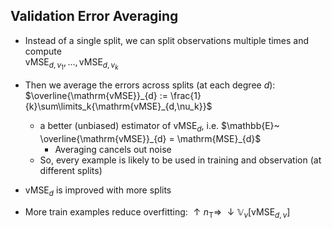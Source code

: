 ## Validation Error Averaging

* Instead of a single split, we can split observations multiple times and compute
<br> $\mathrm{vMSE}_{d,\nu_1}, ..., \mathrm{vMSE}_{d,\nu_k}$
* Then we average the errors across splits (at each degree $d$):
<br> $\overline{\mathrm{vMSE}}_{d} := \frac{1}{k}\sum\limits_k{\mathrm{vMSE}_{d,\nu_k}}$

  * a better (unbiased) estimator of $\mathrm{vMSE}_{d}$, i.e. $\mathbb{E}~ \overline{\mathrm{vMSE}}_{d} = \mathrm{MSE}_{d}$
    * Averaging cancels out noise
  * So, every example is likely to be used in training and observation (at different splits)
* $\mathrm{vMSE}_{d}$ is improved with more splits
* More train examples reduce overfitting: $\uparrow n_\mathrm{T} \Rightarrow~ \downarrow \mathbb{V}_\nu[\mathrm{vMSE}_{d,\nu}]$